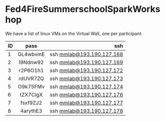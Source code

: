 # Fed4FireSummerschoolSparkWorkshop

We have a list of linux VMs on the Virtual Wall, one per participant:


| ID | pass | ssh |
|--|:--:|--:|
| 1 | GL4wbvmE |		ssh mmlab@193.190.127.168 |
| 2 | I9Ndnw92 |		ssh mmlab@193.190.127.169 |
| 3 | r2P6O1h1 |		ssh mmlab@193.190.127.172 |		
| 4 | rdUVR7ZQ |		ssh mmlab@193.190.127.173 |
| 5 | O9k75FMv |		ssh mmlab@193.190.127.174 |
| 6 | tZX7ClgX |		ssh mmlab@193.190.127.176 |	
| 7 | fsxf9ZJ2 |		ssh mmlab@193.190.127.177 |
| 8 | 4arythE3 |		ssh mmlab@193.190.127.178 |


